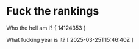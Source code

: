 # Fuck the rankings

Who the hell am I?
{ 14124353 }

What fucking year is it?
[ 2025-03-25T15:46:40Z ]
